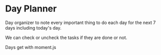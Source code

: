 # Day Planner

Day organizer to note every important thing to do each day for the next 7 days including today's day.

We can check or uncheck the tasks if they are done or not.

Days get with moment.js
